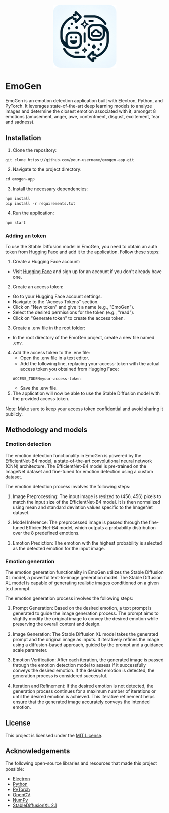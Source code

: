 <p align="center">
  <img src="assets/icon.png" alt="Emogen App Logo" width="200">
</p>

# EmoGen

EmoGen is an emotion detection application built with Electron, Python, and PyTorch. It leverages state-of-the-art deep learning models to analyze images and determine the closest emotion associated with it, amongst 8 emotions (amusement, anger, awe, contentment, disgust, excitement, fear and sadness).

## Installation

1. Clone the repository:

```
git clone https://github.com/your-username/emogen-app.git
```

2. Navigate to the project directory:

```
cd emogen-app
```

3. Install the necessary dependencies:

```
npm install
pip install -r requirements.txt
```

4. Run the application:

```
npm start
```

### Adding an token

To use the Stable Diffusion model in EmoGen, you need to obtain an auth token from Hugging Face and add it to the application. Follow these steps:

1. Create a Hugging Face account:

- Visit [Hugging Face](https://huggingface.co/) and sign up for an account if you don't already have one.

2. Create an access token:

- Go to your Hugging Face account settings.
- Navigate to the "Access Tokens" section.
- Click on "New token" and give it a name (e.g., "EmoGen").
- Select the desired permissions for the token (e.g., "read").
- Click on "Generate token" to create the access token.

3. Create a .env file in the root folder:

- In the root directory of the EmoGen project, create a new file named .env.

4. Add the access token to the .env file:
   - Open the .env file in a text editor.
   - Add the following line, replacing your-access-token with the actual access token you obtained from Hugging Face:
   ```
   ACCESS_TOKEN=your-access-token
   ```
   - Save the .env file.
5. The application will now be able to use the Stable Diffusion model with the provided access token.

Note: Make sure to keep your access token confidential and avoid sharing it publicly.

## Methodology and models

### Emotion detection

The emotion detection functionality in EmoGen is powered by the EfficientNet-B4 model, a state-of-the-art convolutional neural network (CNN) architecture. The EfficientNet-B4 model is pre-trained on the ImageNet dataset and fine-tuned for emotion detection using a custom dataset.

The emotion detection process involves the following steps:

1. Image Preprocessing: The input image is resized to (456, 456) pixels to match the input size of the EfficientNet-B4 model. It is then normalized using mean and standard deviation values specific to the ImageNet dataset.

2. Model Inference: The preprocessed image is passed through the fine-tuned EfficientNet-B4 model, which outputs a probability distribution over the 8 predefined emotions.

3. Emotion Prediction: The emotion with the highest probability is selected as the detected emotion for the input image.

### Emotion generation

The emotion generation functionality in EmoGen utilizes the Stable Diffusion XL model, a powerful text-to-image generation model. The Stable Diffusion XL model is capable of generating realistic images conditioned on a given text prompt.

The emotion generation process involves the following steps:

1. Prompt Generation: Based on the desired emotion, a text prompt is generated to guide the image generation process. The prompt aims to slightly modify the original image to convey the desired emotion while preserving the overall content and design.

2. Image Generation: The Stable Diffusion XL model takes the generated prompt and the original image as inputs. It iteratively refines the image using a diffusion-based approach, guided by the prompt and a guidance scale parameter.

3. Emotion Verification: After each iteration, the generated image is passed through the emotion detection model to assess if it successfully conveys the desired emotion. If the desired emotion is detected, the generation process is considered successful.

4. Iteration and Refinement: If the desired emotion is not detected, the generation process continues for a maximum number of iterations or until the desired emotion is achieved. This iterative refinement helps ensure that the generated image accurately conveys the intended emotion.

## License

This project is licensed under the [MIT License](LICENSE).

## Acknowledgements

The following open-source libraries and resources that made this project possible:

- [Electron](https://www.electronjs.org/)
- [Python](https://www.python.org/)
- [PyTorch](https://pytorch.org/)
- [OpenCV](https://opencv.org/)
- [NumPy](https://numpy.org/)
- [StableDiffusionXL 2.1](https://huggingface.co/stabilityai/stable-diffusion-xl-base-2.1)
